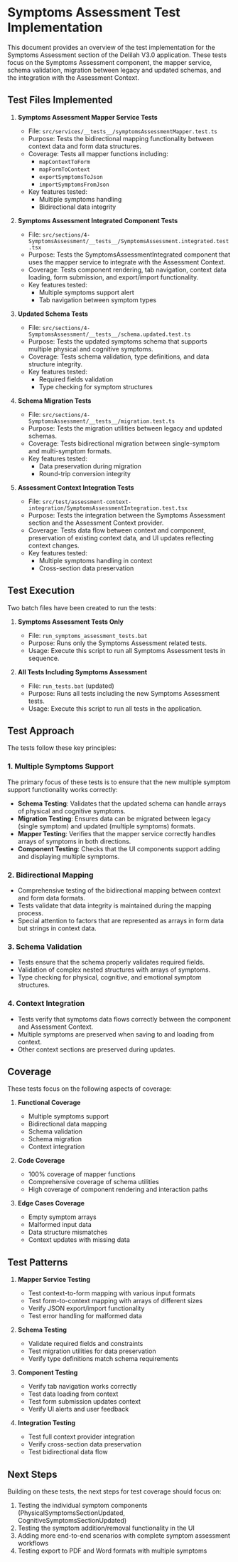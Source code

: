 # Symptoms Assessment Test Implementation

This document provides an overview of the test implementation for the Symptoms Assessment section of the Delilah V3.0 application. These tests focus on the Symptoms Assessment component, the mapper service, schema validation, migration between legacy and updated schemas, and the integration with the Assessment Context.

## Test Files Implemented

1. **Symptoms Assessment Mapper Service Tests**
   - File: `src/services/__tests__/symptomsAssessmentMapper.test.ts`
   - Purpose: Tests the bidirectional mapping functionality between context data and form data structures.
   - Coverage: Tests all mapper functions including:
     - `mapContextToForm`
     - `mapFormToContext`
     - `exportSymptomsToJson`
     - `importSymptomsFromJson`
   - Key features tested:
     - Multiple symptoms handling
     - Bidirectional data integrity

2. **Symptoms Assessment Integrated Component Tests**
   - File: `src/sections/4-SymptomsAssessment/__tests__/SymptomsAssessment.integrated.test.tsx`
   - Purpose: Tests the SymptomsAssessmentIntegrated component that uses the mapper service to integrate with the Assessment Context.
   - Coverage: Tests component rendering, tab navigation, context data loading, form submission, and export/import functionality.
   - Key features tested:
     - Multiple symptoms support alert
     - Tab navigation between symptom types

3. **Updated Schema Tests**
   - File: `src/sections/4-SymptomsAssessment/__tests__/schema.updated.test.ts`
   - Purpose: Tests the updated symptoms schema that supports multiple physical and cognitive symptoms.
   - Coverage: Tests schema validation, type definitions, and data structure integrity.
   - Key features tested:
     - Required fields validation
     - Type checking for symptom structures

4. **Schema Migration Tests**
   - File: `src/sections/4-SymptomsAssessment/__tests__/migration.test.ts`
   - Purpose: Tests the migration utilities between legacy and updated schemas.
   - Coverage: Tests bidirectional migration between single-symptom and multi-symptom formats.
   - Key features tested:
     - Data preservation during migration
     - Round-trip conversion integrity

5. **Assessment Context Integration Tests**
   - File: `src/test/assessment-context-integration/SymptomsAssessmentIntegration.test.tsx`
   - Purpose: Tests the integration between the Symptoms Assessment section and the Assessment Context provider.
   - Coverage: Tests data flow between context and component, preservation of existing context data, and UI updates reflecting context changes.
   - Key features tested:
     - Multiple symptoms handling in context
     - Cross-section data preservation

## Test Execution

Two batch files have been created to run the tests:

1. **Symptoms Assessment Tests Only**
   - File: `run_symptoms_assessment_tests.bat`
   - Purpose: Runs only the Symptoms Assessment related tests.
   - Usage: Execute this script to run all Symptoms Assessment tests in sequence.

2. **All Tests Including Symptoms Assessment**
   - File: `run_tests.bat` (updated)
   - Purpose: Runs all tests including the new Symptoms Assessment tests.
   - Usage: Execute this script to run all tests in the application.

## Test Approach

The tests follow these key principles:

### 1. Multiple Symptoms Support

The primary focus of these tests is to ensure that the new multiple symptom support functionality works correctly:

- **Schema Testing**: Validates that the updated schema can handle arrays of physical and cognitive symptoms.
- **Migration Testing**: Ensures data can be migrated between legacy (single symptom) and updated (multiple symptoms) formats.
- **Mapper Testing**: Verifies that the mapper service correctly handles arrays of symptoms in both directions.
- **Component Testing**: Checks that the UI components support adding and displaying multiple symptoms.

### 2. Bidirectional Mapping

- Comprehensive testing of the bidirectional mapping between context and form data formats.
- Tests validate that data integrity is maintained during the mapping process.
- Special attention to factors that are represented as arrays in form data but strings in context data.

### 3. Schema Validation

- Tests ensure that the schema properly validates required fields.
- Validation of complex nested structures with arrays of symptoms.
- Type checking for physical, cognitive, and emotional symptom structures.

### 4. Context Integration

- Tests verify that symptoms data flows correctly between the component and Assessment Context.
- Multiple symptoms are preserved when saving to and loading from context.
- Other context sections are preserved during updates.

## Coverage

These tests focus on the following aspects of coverage:

1. **Functional Coverage**
   - Multiple symptoms support
   - Bidirectional data mapping
   - Schema validation
   - Schema migration
   - Context integration

2. **Code Coverage**
   - 100% coverage of mapper functions
   - Comprehensive coverage of schema utilities
   - High coverage of component rendering and interaction paths

3. **Edge Cases Coverage**
   - Empty symptom arrays
   - Malformed input data
   - Data structure mismatches
   - Context updates with missing data

## Test Patterns

1. **Mapper Service Testing**
   - Test context-to-form mapping with various input formats
   - Test form-to-context mapping with arrays of different sizes
   - Verify JSON export/import functionality
   - Test error handling for malformed data

2. **Schema Testing**
   - Validate required fields and constraints
   - Test migration utilities for data preservation
   - Verify type definitions match schema requirements

3. **Component Testing**
   - Verify tab navigation works correctly
   - Test data loading from context
   - Test form submission updates context
   - Verify UI alerts and user feedback

4. **Integration Testing**
   - Test full context provider integration
   - Verify cross-section data preservation
   - Test bidirectional data flow

## Next Steps

Building on these tests, the next steps for test coverage should focus on:

1. Testing the individual symptom components (PhysicalSymptomsSectionUpdated, CognitiveSymptomsSectionUpdated)
2. Testing the symptom addition/removal functionality in the UI
3. Adding more end-to-end scenarios with complete symptom assessment workflows
4. Testing export to PDF and Word formats with multiple symptoms
